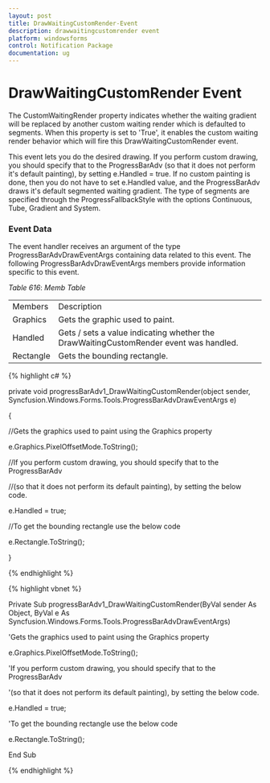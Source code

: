 ```yaml
---
layout: post
title: DrawWaitingCustomRender-Event
description: drawwaitingcustomrender event
platform: windowsforms
control: Notification Package 
documentation: ug
---
```


# DrawWaitingCustomRender Event

The CustomWaitingRender property indicates whether the waiting gradient will be replaced by another custom waiting render which is defaulted to segments. When this property is set to 'True', it enables the custom waiting render behavior which will fire this DrawWaitingCustomRender event.

This event lets you do the desired drawing. If you perform custom drawing, you should specify that to the ProgressBarAdv (so that it does not perform it's default painting), by setting e.Handled = true. If no custom painting is done, then you do not have to set e.Handled value, and the ProgressBarAdv draws it's default segmented waiting gradient. The type of segments are specified through the ProgressFallbackStyle with the options Continuous, Tube, Gradient and System.

### Event Data

The event handler receives an argument of the type ProgressBarAdvDrawEventArgs containing data related to this event. The following ProgressBarAdvDrawEventArgs members provide information specific to this event.

_Table_ _616_: _Memb Table_

<table>
<tr>
<td>
Members</td><td>
Description</td></tr>
<tr>
<td>
Graphics</td><td>
Gets the graphic used to paint.</td></tr>
<tr>
<td>
Handled</td><td>
Gets / sets a value indicating whether the DrawWaitingCustomRender event was handled.</td></tr>
<tr>
<td>
Rectangle</td><td>
Gets the bounding rectangle.</td></tr>
</table>


{% highlight c# %}

private void progressBarAdv1_DrawWaitingCustomRender(object sender, Syncfusion.Windows.Forms.Tools.ProgressBarAdvDrawEventArgs e)

{

//Gets the graphics used to paint using the Graphics property

e.Graphics.PixelOffsetMode.ToString();



//If you perform custom drawing, you should specify that to the ProgressBarAdv 

//(so that it does not perform its default painting), by setting the below code.

e.Handled = true;



//To get the bounding rectangle use the below code

e.Rectangle.ToString();

}

{% endhighlight %}

{% highlight vbnet %}

Private Sub progressBarAdv1_DrawWaitingCustomRender(ByVal sender As Object, ByVal e As Syncfusion.Windows.Forms.Tools.ProgressBarAdvDrawEventArgs)



'Gets the graphics used to paint using the Graphics property

e.Graphics.PixelOffsetMode.ToString();



'If you perform custom drawing, you should specify that to the ProgressBarAdv 

'(so that it does not perform its default painting), by setting the below code.

e.Handled = true;



'To get the bounding rectangle use the below code

e.Rectangle.ToString();

End Sub

{% endhighlight %}

